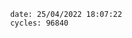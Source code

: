 

                date: 25/04/2022 18:07:22
                cycles: 96840

                         